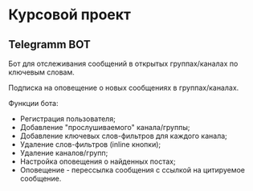 # Курсовой проект

## Telegramm BOT

Бот для отслеживания сообщений в открытых группах/каналах по ключевым словам.

Подписка на оповещение о новых сообщениях в группах/каналах.

Функции бота:

- Регистрация пользователя;
- Добавление "прослушиваемого" канала/группы;
- Добавление ключевых слов-фильтров для каждого канала;
- Удаление слов-фильтров (inline кнопки);
- Удаление каналов/групп;
- Настройка оповещения о найденных постах;
- Оповещение - перессылка сообщения с ссылкой на цитируемое сообщение.
